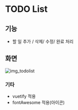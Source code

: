 # TODO List
## 기능
- 할 일 추가 / 삭제/ 수정/ 완료 처리 
## 화면
![img_todolist](./src/img/img_todolist.gif)
### 기타
- vuetify 적용
- fontAwesome 적용(아이콘)

